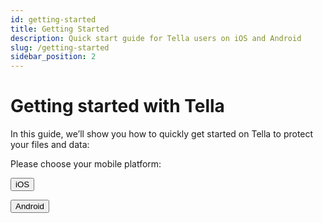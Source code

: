 ```yaml
---
id: getting-started
title: Getting Started 
description: Quick start guide for Tella users on iOS and Android
slug: /getting-started
sidebar_position: 2
---
```


# Getting started with Tella

In this guide, we’ll show you how to quickly get started on Tella to protect your files and data:

Please choose your mobile platform:

<button type="button" href="/getting-started-ios" class="clean-btn button button--primary ">iOS</button>

<button type="button" href="/getting-started-android" class="clean-btn button button--primary margin-left--md">Android</button>
